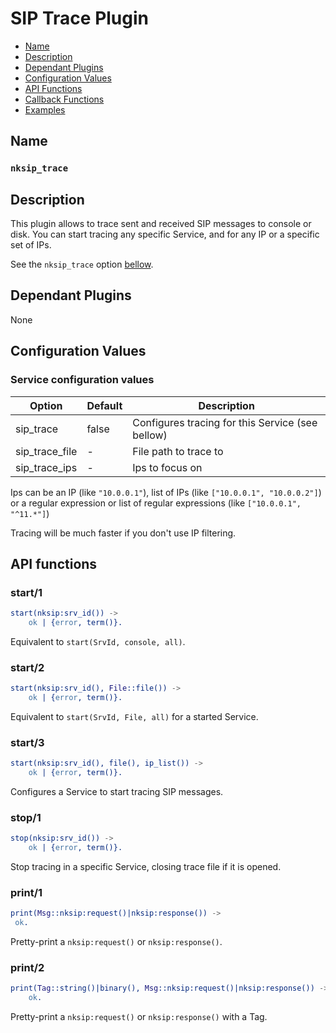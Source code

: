 # SIP Trace Plugin

* [Name](#name)
* [Description](#description)
* [Dependant Plugins](#dependant-plugins)
* [Configuration Values](#configuration-values)
* [API Functions](#api-functions)
* [Callback Functions](#callback-functions)
* [Examples](#examples)


## Name
### `nksip_trace`


## Description

This plugin allows to trace sent and received SIP messages to console or disk. 
You can start tracing any specific Service, and for any IP or a specific set of IPs.

See the `nksip_trace` option [bellow](#configuration-values).



## Dependant Plugins

None


## Configuration Values

### Service configuration values

Option|Default|Description
---|---|---
sip_trace|false|Configures tracing for this Service (see bellow)
sip_trace_file|-|File path to trace to
sip_trace_ips|-|Ips to focus on

Ips can be an IP (like `"10.0.0.1"`), list of IPs (like `["10.0.0.1", "10.0.0.2"]`) or a regular expression or list of regular expressions (like `["10.0.0.1", "^11.*"]`)

Tracing will be much faster if you don't use IP filtering.


## API functions


### start/1
```erlang
start(nksip:srv_id()) ->
    ok | {error, term()}.
```

Equivalent to `start(SrvId, console, all)`.


### start/2
```erlang
start(nksip:srv_id(), File::file()) ->
    ok | {error, term()}.
```

Equivalent to `start(SrvId, File, all)` for a started Service.


### start/3
```erlang
start(nksip:srv_id(), file(), ip_list()) ->
    ok | {error, term()}.
```

Configures a Service to start tracing SIP messages.


### stop/1
```erlang
stop(nksip:srv_id()) ->
    ok | {error, term()}.
```

Stop tracing in a specific Service, closing trace file if it is opened.


### print/1
```erlang
print(Msg::nksip:request()|nksip:response()) ->
 ok.
```

Pretty-print a `nksip:request()` or `nksip:response()`.


### print/2
```erlang
print(Tag::string()|binary(), Msg::nksip:request()|nksip:response()) ->
    ok.
```

Pretty-print a `nksip:request()` or `nksip:response()` with a Tag.

